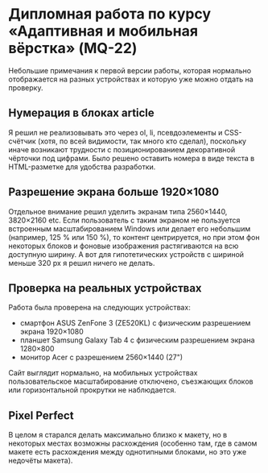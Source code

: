 # Дипломная работа по курсу «Адаптивная и мобильная вёрстка» (MQ-22)

Небольшие примечания к первой версии работы, которая нормально отображается на разных устройствах и которую уже можно отдать на проверку.

## Нумерация в блоках article

Я решил не реализовывать это через ol, li, псевдоэлементы и CSS-счётчик (хотя, по всей видимости, так много кто сделал), поскольку иначе возникают трудности с позиционированием декоративной чёрточки под цифрами. Было решено оставить номера в виде текста в HTML-разметке для удобства разработки.

## Разрешение экрана больше 1920×1080

Отдельное внимание решил уделить экранам типа 2560×1440, 3820×2160 etc. Если пользователь с таким экраном не пользуется встроенным масштабированием Windows или делает его небольшим (например, 125 % или 150 %), то контент центрируется, но при этом фон некоторых блоков и фоновые изображения растягиваются на всю доступную ширину. А вот для гипотетических устройств с шириной меньше 320 px я решил ничего не делать.

## Проверка на реальных устройствах

Работа была проверена на следующих устройствах:
* смартфон ASUS ZenFone 3 (ZE520KL) с физическим разрешением экрана 1920×1080
* планшет Samsung Galaxy Tab 4 с физическим разрешением экрана 1280×800
* монитор Acer с разрешением 2560×1440 (27")

Сайт выглядит нормально, на мобильных устройствах пользовательское масштабирование отключено, съезжающих блоков или горизонтальной прокрутки не наблюдается.

## Pixel Perfect

В целом я старался делать максимально близко к макету, но в некоторых местах возможны расхождения (особенно там, где в самом макете есть расхождения между однотипными блоками, но это уже недочёты макета).
